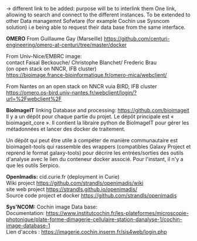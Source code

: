 -> different link to be added: 
purpose will be to interlink them One link, allowing to search and connect to the different instances.
To be extended  to other Data managemnt Sofwtare (for example Cochin use Sysncom solution) i.e being able to request their data base from the same interface.

**OMERO**
From Guillaume Gay (Marseille)
https://github.com/centuri-engineering/omero-at-centuri/tree/master/docker


From Univ-Nice/EMBRC image: <br>
contact Faisal Beckouche/ Christophe Blanchet/ Frederic Brau <br>
(on open stack on NNCR, IFB cluster) <br>
https://bioimage.france-bioinformatique.fr/omero-mica/webclient/<br>

From Nantes on an open stack on NNCR vuia BIRD, IFB cluster<br>
https://omero.os-bird.univ-nantes.fr/webclient/login/?url=%2Fwebclient%2F <br>


**BioImageIT** 
linking Database and processing: https://github.com/bioimageit <br>
Il y a un dépôt pour chaque partie du projet. Le dépôt principale est « bioimageit_core ». Il contient la libraire python de BioImageIT pour gérer les métadonnées et lancer des docker de traitement.

Un dépôt qui peut être utile à compéter de manière communautaire est bioimageit-tools qui rassemble des wrappers (compatibles Galaxy Project et reprend le format galaxy-tools) pour décrire les entrées/sorties des outils d'analyse avec le lien du conteneur docker associé.  Pour l'instant, il n'y a que les outils Serpico.

**OpenImadis:**
cid.curie.fr (deployment in Curie)<br>
Wiki project https://github.com/strandls/openimadis/wiki <br>
site web project https://strandls.github.io/openimadis/ <br>
Source code project et docker https://github.com/strandls/openimadis <br>

**Sys'NCOM:**
Cochin image Data base:<br>
Documentation: https://www.institutcochin.fr/les-plateformes/microscopie-photonique/plate-forme-dimagerie-cellulaire-station-danalyse-1/cochin-image-database-1 <br>
Lien d'accès : https://imagerie.cochin.inserm.fr/sis4web/login.php <br>
